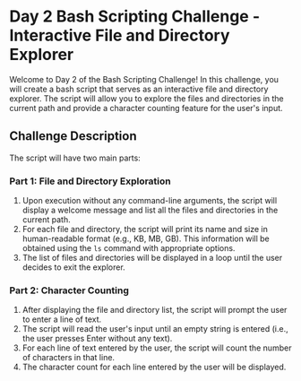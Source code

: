 # Day 2 Bash Scripting Challenge - Interactive File and Directory Explorer

Welcome to Day 2 of the Bash Scripting Challenge! In this challenge, you will create a bash script that serves as an interactive file and directory explorer. The script will allow you to explore the files and directories in the current path and provide a character counting feature for the user's input.

## Challenge Description

The script will have two main parts:

### Part 1: File and Directory Exploration

1. Upon execution without any command-line arguments, the script will display a welcome message and list all the files and directories in the current path.
2. For each file and directory, the script will print its name and size in human-readable format (e.g., KB, MB, GB). This information will be obtained using the `ls` command with appropriate options.
3. The list of files and directories will be displayed in a loop until the user decides to exit the explorer.

### Part 2: Character Counting

1. After displaying the file and directory list, the script will prompt the user to enter a line of text.
2. The script will read the user's input until an empty string is entered (i.e., the user presses Enter without any text).
3. For each line of text entered by the user, the script will count the number of characters in that line.
4. The character count for each line entered by the user will be displayed.


